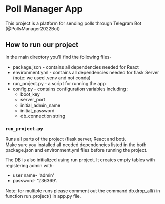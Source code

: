 # Poll Manager App

This project is a platform for sending polls through Telegram Bot (@PollsManager2022Bot)

## How to run our project

In the main directory you'll find the following files-
* package.json - contains all dependencies needed for React 
* environment.yml - contains all dependencies needed for flask Server (note: we used .venv and not conda)
* run_project.py - a script for running the app 
* config.py - contains configuration variables including :
    * boot_key
    * server_port
    * initial_admin_name 
    * initial_password 
    * db_connection string


### `run_project.py`
Runs all parts of the project (flask server, React and bot).\
Make sure you installed all needed dependencies listed in the both package.json and
environment.yml files before running the project.

The DB is also initialized using run project.
It creates empty tables with registering admin with:
* user name- 'admin' 
* password- '236369'.   

Note: for multiple runs please comment out the command db.drop_all() in function run_project() in app.py file.

